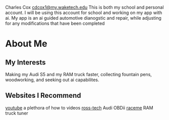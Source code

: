 Charles Cox  <cdcox1@my.waketech.edu>
This is both my school and personal account.
I will be using this account for school and working on my app with ai.
My app is an ai guided automotive dianogstic and repair, while
adjusting for any modifications that have been completed
# About Me
## My Interests
Making my Audi S5 and my RAM truck faster, collecting fountain pens, woodworking, and seeking out ai capabilites.
## Websites I Recommend
[youtube](www.youtube.com) a plethora of how to videos
[ross-tech](ross-tech.com) Audi OBDii
[raceme](racemeofficial.com) RAM truck tuner
